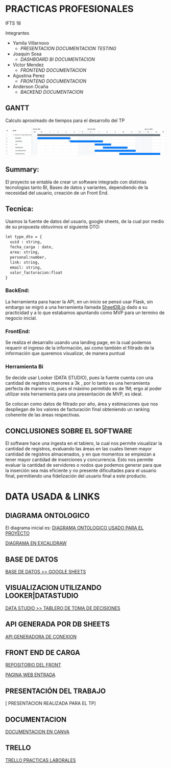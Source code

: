 # PRACTICAS PROFESIONALES

IFTS 18 

Integrantes 
  - Yamila Villarnovo
    - *PRESENTACION DOCUMENTACION TESTING*
  - Joaquin Sosa      
    - *DASHBOARD BI DOCUMENTACION*
  - Victor Mendez    
    - *FRONTEND DOCUMENTACION*
  - Agustina Perez    
    - *FRONTEND DOCUMENTACION*
  - Anderson Ocaña    
    - *BACKEND DOCUMENTACION*

## GANTT

Calculo aproximado de tiempos para el desarrollo del TP

![](/images/gantt.png)

## Summary:

  El proyecto se entabla de crear un software integrado con distintas tecnologias tanto BI, Bases de datos y variantes, dependiendo de la necesidad del usuario, creación de un Front End.

## Tecnica:
  Usamos la fuente de datos del usuario, google sheets, de la cual por medio de su propuesta obtuvimos el siguiente DTO:
  ```
  let type_dto = {
    uuid : string,
    fecha_carga : date,
    area: string,
    personal:number,
    link: string,
    email: string,
    valor_facturacion:float
  }
  
  ```
 
 ### BackEnd:
 La herramienta para hacer la API, en un inicio se pensó usar Flask, sin embargo se migró a una herramienta llamada [SheetDB.io](https://sheetdb.io/) dado a su practicidad y a lo que estabamos apuntando como MVP para un termino de negocio inicial.
 
 ### FrontEnd:
 
 Se realiza el desarrallo usando una landing page, en la cual podemos requerir  el ingreso de la información, asi como también el filtrado de la información que queremos visualizar, de manera puntual
 
 ### Herramienta Bi
 Se decide usar Looker (DATA STUDIO), pues la fuente cuenta con una cantidad de registros menores a 3k , por lo tanto es una herramienta perfecta de manera viz, pues el máximo permitido es de 1M; ergo al poder utilizar esta herramienta para una presentación de MVP, es ideal.
 
 Se colocan como datos de filtrado por año, área y estimaciones que nos despliegan de los valores de facturación final obteniendo un ranking coherente de las áreas respectivas.
 

## CONCLUSIONES SOBRE EL SOFTWARE

El software hace una ingesta en el tablero, la cual  nos permite visualizar la cantidad de registros, evaluando las áreas en las cuales tienen mayor cantidad de registros almacenados, y en que momentos se empiezan a tener mayor cantidad de inserciones y concurrencia.
Esto nos permite evaluar  la cantidad de servidores o nodos que podemos generar para que la inserción sea más eficiente y no presente dificultades para el usuario final, permitiendo una fidelización del usuario final a este producto.

 
# DATA USADA & LINKS




## DIAGRAMA ONTOLOGICO 
El diagrama inicial es: 
  [DIAGRAMA ONTOLOGICO USADO PARA EL PROYECTO](https://drive.google.com/file/d/1MaRsFZ5jyiCtx7RcAKJqUtWdBasP_rfh/view?usp=share_link)
  
  [DIAGRAMA EN EXCALIDRAW](https://excalidraw.com/#json=MGnp3qWq24SjSlOfAMkEa,rlMOpbzqcHtCjhgBx2RRUQ)

## BASE DE DATOS
  [BASE DE DATOS >> GOOGLE SHEETS](https://docs.google.com/spreadsheets/d/1UmLKL1Iobm_LmqZrgC1Pa7FEd9XipdVNIs0Luyryg4w/edit#gid=0)

## VISUALIZACION UTILIZANDO LOOKER|DATASTUDIO
  [DATA STUDIO >> TABLERO DE TOMA DE DECISIONES](https://datastudio.google.com/reporting/e7c0230a-695f-4d1f-8739-5aca25e415fd)

## API GENERADA POR DB SHEETS
  [API GENERADORA DE CONEXION](https://sheetdb.io/api/v1/l424ztv3cd1h4)
  
## FRONT END DE CARGA
  [REPOSITORIO DEL FRONT](https://github.com/vmendezrojas95/agendaGastos.git)
  
  [PAGINA WEB ENTRADA](https://andru-1987.github.io/agendaGastos/index.html)
  
## PRESENTACIÓN DEL TRABAJO
  [ PRESENTACION REALIZADA PARA EL TP]
  
 ## DOCUMENTACION
 [DOCUMENTACION EN CANVA](https://www.canva.com/design/DAFRx8KcgnE/rCpQ3CaTHnNhNXXL06K03g/view#2)

## TRELLO
  [TRELLO PRACTICAS LABORALES](https://trello.com/b/t1Clc0Ch/tp3-gestor-de-toma-de-bi)

